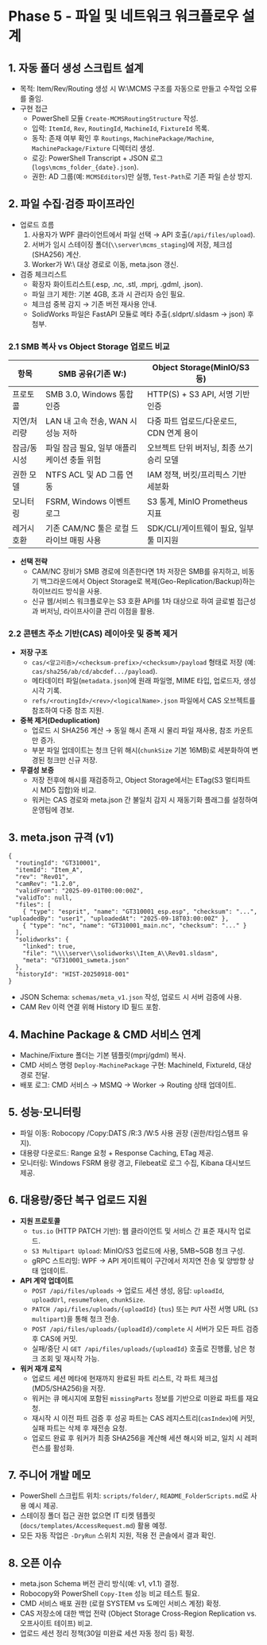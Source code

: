 # Phase 5 - 파일 및 네트워크 워크플로우 설계

## 1. 자동 폴더 생성 스크립트 설계
- 목적: Item/Rev/Routing 생성 시 W:\MCMS 구조를 자동으로 만들고 수작업 오류를 줄임.
- 구현 접근
  - PowerShell 모듈 `Create-MCMSRoutingStructure` 작성.
  - 입력: `ItemId`, `Rev`, `RoutingId`, `MachineId`, `FixtureId` 목록.
  - 동작: 존재 여부 확인 후 `Routings`, `MachinePackage/Machine`, `MachinePackage/Fixture` 디렉터리 생성.
  - 로깅: PowerShell Transcript + JSON 로그 (`logs\mcms_folder_{date}.json`).
  - 권한: AD 그룹(예: `MCMSEditors`)만 실행, `Test-Path`로 기존 파일 손상 방지.

## 2. 파일 수집·검증 파이프라인
- 업로드 흐름
  1. 사용자가 WPF 클라이언트에서 파일 선택 → API 호출(`/api/files/upload`).
  2. 서버가 임시 스테이징 폴더(`\\server\mcms_staging`)에 저장, 체크섬(SHA256) 계산.
  3. Worker가 W:\ 대상 경로로 이동, meta.json 갱신.
- 검증 체크리스트
  - 확장자 화이트리스트(.esp, .nc, .stl, .mprj, .gdml, .json).
  - 파일 크기 제한: 기본 4GB, 초과 시 관리자 승인 필요.
  - 체크섬 중복 감지 → 기존 버전 재사용 안내.
  - SolidWorks 파일은 FastAPI 모듈로 메타 추출(.sldprt/.sldasm → json) 후 첨부.

### 2.1 SMB 복사 vs Object Storage 업로드 비교
| 항목 | SMB 공유(기존 W:\) | Object Storage(MinIO/S3 등) |
| --- | --- | --- |
| 프로토콜 | SMB 3.0, Windows 통합 인증 | HTTP(S) + S3 API, 서명 기반 인증 |
| 지연/처리량 | LAN 내 고속 전송, WAN 시 성능 저하 | 다중 파트 업로드/다운로드, CDN 연계 용이 |
| 잠금/동시성 | 파일 잠금 필요, 일부 애플리케이션 충돌 위험 | 오브젝트 단위 버저닝, 최종 쓰기 승리 모델 |
| 권한 모델 | NTFS ACL 및 AD 그룹 연동 | IAM 정책, 버킷/프리픽스 기반 세분화 |
| 모니터링 | FSRM, Windows 이벤트 로그 | S3 통계, MinIO Prometheus 지표 |
| 레거시 호환 | 기존 CAM/NC 툴은 로컬 드라이브 매핑 사용 | SDK/CLI/게이트웨이 필요, 일부 툴 미지원 |

- **선택 전략**
  - CAM/NC 장비가 SMB 경로에 의존한다면 1차 저장은 SMB를 유지하고, 비동기 백그라운드에서 Object Storage로 복제(Geo-Replication/Backup)하는 하이브리드 방식을 사용.
  - 신규 웹/서비스 워크플로우는 S3 호환 API를 1차 대상으로 하여 글로벌 접근성과 버저닝, 라이프사이클 관리 이점을 활용.

### 2.2 콘텐츠 주소 기반(CAS) 레이아웃 및 중복 제거
- **저장 구조**
  - `cas/<알고리즘>/<checksum-prefix>/<checksum>/payload` 형태로 저장 (예: `cas/sha256/ab/cd/abcdef.../payload`).
  - 메타데이터 파일(`metadata.json`)에 원래 파일명, MIME 타입, 업로드자, 생성 시각 기록.
  - `refs/<routingId>/<rev>/<logicalName>.json` 파일에서 CAS 오브젝트를 참조하여 다중 참조 지원.
- **중복 제거(Deduplication)**
  - 업로드 시 SHA256 계산 → 동일 해시 존재 시 물리 파일 재사용, 참조 카운트만 증가.
  - 부분 파일 업데이트는 청크 단위 해시(`chunkSize` 기본 16MB)로 세분화하여 변경된 청크만 신규 저장.
- **무결성 보증**
  - 저장 전후에 해시를 재검증하고, Object Storage에서는 ETag(S3 멀티파트 시 MD5 집합)와 비교.
  - 워커는 CAS 경로와 meta.json 간 불일치 감지 시 재동기화 플래그를 설정하여 운영팀에 경보.

## 3. meta.json 규격 (v1)
```
{
  "routingId": "GT310001",
  "itemId": "Item_A",
  "rev": "Rev01",
  "camRev": "1.2.0",
  "validFrom": "2025-09-01T00:00:00Z",
  "validTo": null,
  "files": [
    { "type": "esprit", "name": "GT310001_esp.esp", "checksum": "...", "uploadedBy": "user1", "uploadedAt": "2025-09-18T03:00:00Z" },
    { "type": "nc", "name": "GT310001_main.nc", "checksum": "..." }
  ],
  "solidworks": {
    "linked": true,
    "file": "\\\\server\\solidworks\\Item_A\\Rev01.sldasm",
    "meta": "GT310001_swmeta.json"
  },
  "historyId": "HIST-20250918-001"
}
```
- JSON Schema: `schemas/meta_v1.json` 작성, 업로드 시 서버 검증에 사용.
- CAM Rev 이력 연결 위해 History ID 필드 포함.

## 4. Machine Package & CMD 서비스 연계
- Machine/Fixture 폴더는 기본 템플릿(mprj/gdml) 복사.
- CMD 서비스 명령 `Deploy-MachinePackage` 구현: MachineId, FixtureId, 대상 경로 전달.
- 배포 로그: CMD 서비스 → MSMQ → Worker → Routing 상태 업데이트.

## 5. 성능·모니터링
- 파일 이동: Robocopy /Copy:DATS /R:3 /W:5 사용 권장 (권한/타임스탬프 유지).
- 대용량 다운로드: Range 요청 + Response Caching, ETag 제공.
- 모니터링: Windows FSRM 용량 경고, Filebeat로 로그 수집, Kibana 대시보드 제공.

## 6. 대용량/중단 복구 업로드 지원
- **지원 프로토콜**
  - `tus.io` (HTTP PATCH 기반): 웹 클라이언트 및 서비스 간 표준 재시작 업로드.
  - `S3 Multipart Upload`: MinIO/S3 업로드에 사용, 5MB~5GB 청크 구성.
  - gRPC 스트리밍: WPF → API 게이트웨이 구간에서 저지연 전송 및 양방향 상태 업데이트.
- **API 계약 업데이트**
  - `POST /api/files/uploads` → 업로드 세션 생성, 응답: `uploadId`, `uploadUrl`, `resumeToken`, `chunkSize`.
  - `PATCH /api/files/uploads/{uploadId}` (`tus`) 또는 `PUT` 사전 서명 URL (`S3 multipart`)을 통해 청크 전송.
  - `POST /api/files/uploads/{uploadId}/complete` 시 서버가 모든 파트 검증 후 CAS에 커밋.
  - 실패/중단 시 `GET /api/files/uploads/{uploadId}` 호출로 진행률, 남은 청크 조회 및 재시작 가능.
- **워커 재개 로직**
  - 업로드 세션 메타에 현재까지 완료된 파트 리스트, 각 파트 체크섬(MD5/SHA256)을 저장.
  - 워커는 큐 메시지에 포함된 `missingParts` 정보를 기반으로 미완료 파트를 재요청.
  - 재시작 시 이전 파트 검증 후 성공 파트는 CAS 레지스트리(`casIndex`)에 커밋, 실패 파트는 삭제 후 재전송 요청.
  - 업로드 완료 후 워커가 최종 SHA256을 계산해 세션 해시와 비교, 일치 시 레퍼런스를 활성화.

## 7. 주니어 개발 메모
- PowerShell 스크립트 위치: `scripts/folder/`, `README_FolderScripts.md`로 사용 예시 제공.
- 스테이징 폴더 접근 권한 없으면 IT 티켓 템플릿(`docs/templates/AccessRequest.md`) 활용 예정.
- 모든 자동 작업은 `-DryRun` 스위치 지원, 적용 전 콘솔에서 결과 확인.

## 8. 오픈 이슈
- meta.json Schema 버전 관리 방식(예: v1, v1.1) 결정.
- Robocopy와 PowerShell `Copy-Item` 성능 비교 테스트 필요.
- CMD 서비스 배포 권한 (로컬 SYSTEM vs 도메인 서비스 계정) 확정.
- CAS 저장소에 대한 백업 전략 (Object Storage Cross-Region Replication vs. 오프사이트 테이프) 비교.
- 업로드 세션 정리 정책(30일 미완료 세션 자동 정리 등) 확정.
